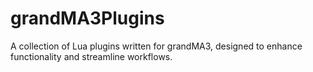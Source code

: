 # grandMA3Plugins
A collection of Lua plugins written for grandMA3, designed to enhance functionality and streamline workflows.
